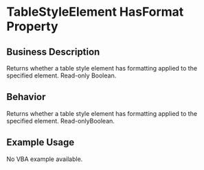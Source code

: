 # TableStyleElement HasFormat Property

## Business Description
Returns whether a table style element has formatting applied to the specified element. Read-only Boolean.

## Behavior
Returns whether a  table style element has formatting applied to the specified element. Read-onlyBoolean.

## Example Usage
No VBA example available.